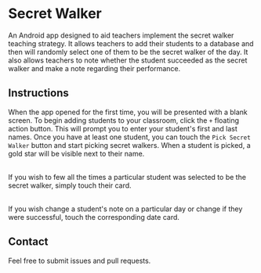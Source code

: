 # Secret Walker
An Android app designed to aid teachers implement the secret walker teaching strategy. It allows
teachers to add their students to a database and then will randomly select one of them to be the
secret walker of the day. It also allows teachers to note whether the student succeeded as the
secret walker and make a note regarding their performance.

## Instructions
When the app opened for the first time, you will be presented with a blank screen. To begin adding
students to your classroom, click the `+` floating action button. This will prompt you to enter
your student's first and last names. Once you have at least one student, you can touch the
`Pick Secret Walker` button and start picking secret walkers. When a student is picked,
a gold star will be visible next to their name.<br><br>

If you wish to few all the times a particular student was selected to be the secret walker, simply
touch their card.<br><br>

If you wish change a student's note on a particular day or change if they were successful,
touch the corresponding date card.

## Contact
Feel free to submit issues and pull requests.
